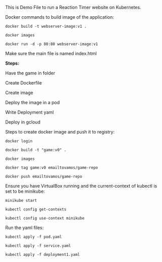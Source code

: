 This is Demo File to run a Reaction Timer website on Kubernetes.

Docker commands to build image of the application:

    docker build -t webserver-image:v1 .

    docker images

    docker run -d -p 80:80 webserver-image:v1

Make sure the main file is named index.html

**Steps:**

Have the game in folder

Create Dockerfile

Create image

Deploy the image in a pod

Write Deployment yaml

Deploy in gcloud


Steps to create docker image and push it to registry: 

    docker login

    docker build -t "game:v0" .

    docker images

    docker tag game:v0 emailtovamos/game-repo

    docker push emailtovamos/game-repo

Ensure you have VirtualBox running and the current-context of kubectl is set to be minikube:

    minikube start

    kubectl config get-contexts

    kubectl config use-context minikube

Run the yaml files: 

    kubectl apply -f pod.yaml

    kubectl apply -f service.yaml

    kubectl apply -f deployment1.yaml
